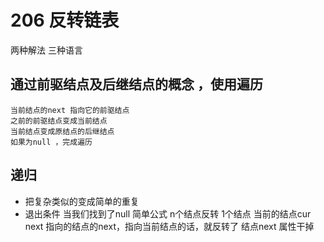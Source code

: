 # 206 反转链表

两种解法 三种语言
 ## 通过前驱结点及后继结点的概念 ，使用遍历
    当前结点的next 指向它的前驱结点
    之前的前驱结点变成当前结点
    当前结点变成原结点的后继结点
    如果为null ，完成遍历


## 递归
 - 把复杂类似的变成简单的重复
 - 退出条件
    当我们找到了null 
    简单公式 n个结点反转 1个结点
    当前的结点cur  next 指向的结点的next，指向当前结点的话，就反转了
    结点next 属性干掉


